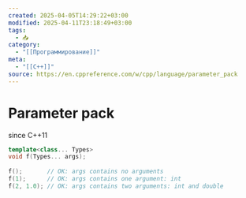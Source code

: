 ```yaml
---
created: 2025-04-05T14:29:22+03:00
modified: 2025-04-11T23:18:49+03:00
tags:
  - 📥
category:
  - "[[Программирование]]"
meta:
  - "[[C++]]"
source: https://en.cppreference.com/w/cpp/language/parameter_pack
---
```


# Parameter pack
since C++11

```cpp
template<class... Types>
void f(Types... args);
 
f();       // OK: args contains no arguments
f(1);      // OK: args contains one argument: int
f(2, 1.0); // OK: args contains two arguments: int and double
```